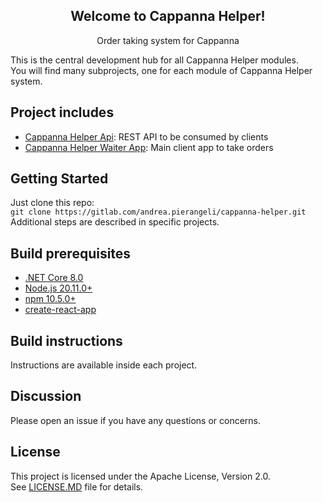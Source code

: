 <h2 align="center">
    Welcome to Cappanna Helper!  
</h2>
<p align="center">
    Order taking system for Cappanna
</p>

This is the central development hub for all Cappanna Helper modules.  
You will find many subprojects, one for each module of Cappanna Helper system.

## Project includes

- [Cappanna Helper Api](src/cappanna-helper-api/README.MD): REST API to be consumed by clients
- [Cappanna Helper Waiter App](src/cappanna-helper-app/README.MD): Main client app to take orders

## Getting Started

Just clone this repo:  
`git clone https://gitlab.com/andrea.pierangeli/cappanna-helper.git`  
Additional steps are described in specific projects.

## Build prerequisites

- [.NET Core 8.0](https://dotnet.microsoft.com/en-us/download/dotnet/8.0)
- [Node.js 20.11.0+](https://nodejs.org/dist/v8.6.0/)
- [npm 10.5.0+](https://www.npmjs.com/get-npm)
- [create-react-app](https://github.com/facebookincubator/create-react-app)

## Build instructions

Instructions are available inside each project.

## Discussion

Please open an issue if you have any questions or concerns.

## License

This project is licensed under the Apache License, Version 2.0.  
See [LICENSE.MD](LICENSE.MD) file for details.
